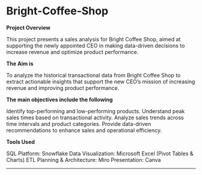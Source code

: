 # Bright-Coffee-Shop

**Project Overview**

This project presents a sales analysis for Bright Coffee Shop, aimed at supporting the newly appointed CEO in making data-driven decisions to increase revenue and optimize product performance.

**The Aim is**

To analyze the historical transactional data from Bright Coffee Shop to extract actionable insights that support the new CEO’s mission of increasing revenue and improving product performance.

**The main objectives include the following**

Identify top-performing and low-performing products.
Understand peak sales times based on transactional activity.
Analyze sales trends across time intervals and product categories.
Provide data-driven recommendations to enhance sales and operational efficiency.

**Tools Used**

SQL Platform: Snowflake
Data Visualization: Microsoft Excel (Pivot Tables & Charts)
ETL Planning & Architecture: Miro
Presentation: Canva
___
